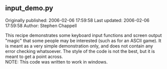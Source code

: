 ## input_demo.py 
Originally published: 2006-02-06 17:59:58 
Last updated: 2006-02-06 17:59:58 
Author: Stephen Chappell 
 
This recipe demonstrates some keyboard input functions and screen output "magic" that some people may be interested (such as for an ASCII game). It is meant as a very simple demonstration only, and does not contain any error checking whatsoever. The style of the code is not the best, but it is meant to get a point across.<br>NOTE: This code was written to work in windows.